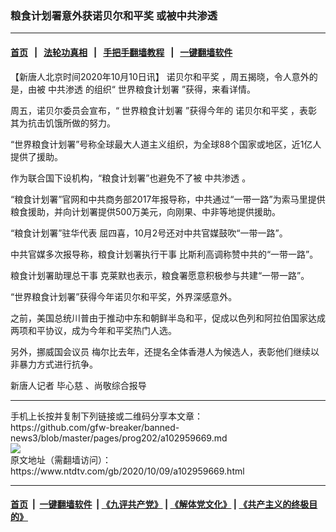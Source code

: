 ### 粮食计划署意外获诺贝尔和平奖 或被中共渗透
------------------------

#### [首页](https://github.com/gfw-breaker/banned-news3/blob/master/README.md) &nbsp;&nbsp;|&nbsp;&nbsp; [法轮功真相](https://github.com/begood0513/basic/blob/master/README.md)  &nbsp;&nbsp;|&nbsp;&nbsp; [手把手翻墙教程](https://github.com/gfw-breaker/guides/wiki)  &nbsp;&nbsp;|&nbsp;&nbsp; [一键翻墙软件](https://github.com/gfw-breaker/nogfw/blob/master/README.md)  



<div><div class="post_content" itemprop="articleBody">
 <p>
  【新唐人北京时间2020年10月10日讯】
  <ok href="https://www.ntdtv.com/gb/诺贝尔和平奖.htm">
   诺贝尔和平奖
  </ok>
  ，周五揭晓，令人意外的是，由被
  <ok href="https://www.ntdtv.com/gb/中共渗透.htm">
   中共渗透
  </ok>
  的组织“
  <ok href="https://www.ntdtv.com/gb/世界粮食计划署.htm">
   世界粮食计划署
  </ok>
  ”获得，来看详情。
 </p>
 <p>
  周五，诺贝尔委员会宣布，“
  <ok href="https://www.ntdtv.com/gb/世界粮食计划署.htm">
   世界粮食计划署
  </ok>
  ”获得今年的
  <ok href="https://www.ntdtv.com/gb/诺贝尔和平奖.htm">
   诺贝尔和平奖
  </ok>
  ，表彰其为抗击饥饿所做的努力。
 </p>
 <p>
  “世界粮食计划署”号称全球最大人道主义组织，为全球88个国家或地区，近1亿人提供了援助。
 </p>
 <p>
  作为联合国下设机构，“粮食计划署”也避免不了被
  <ok href="https://www.ntdtv.com/gb/中共渗透.htm">
   中共渗透
  </ok>
  。
 </p>
 <p>
  “粮食计划署”官网和中共商务部2017年报导称，中共通过“一带一路”为索马里提供粮食援助，并向计划署提供500万美元，向刚果、中非等地提供援助。
 </p>
 <p>
  “粮食计划署”驻华代表 屈四喜，10月2号还对中共官媒鼓吹“一带一路”。
 </p>
 <p>
  中共官媒多次报导称，粮食计划署执行干事 比斯利高调称赞中共的“一带一路”。
 </p>
 <p>
  粮食计划署助理总干事 克莱默也表示，粮食署愿意积极参与共建“一带一路”。
 </p>
 <p>
  “世界粮食计划署”获得今年诺贝尔和平奖，外界深感意外。
 </p>
 <p>
  之前，美国总统川普由于推动中东和朝鲜半岛和平，促成以色列和阿拉伯国家达成两项和平协议，成为今年和平奖热门人选。
 </p>
 <p>
  另外，挪威国会议员 梅尔比去年，还提名全体香港人为候选人，表彰他们继续以非暴力方式进行抗争。
 </p>
 <p>
  新唐人记者 毕心慈 、尚敬综合报导
 </p>
 <div class="single_ad">
 </div>
</div>
</div>
<hr/>
手机上长按并复制下列链接或二维码分享本文章：<br/>
https://github.com/gfw-breaker/banned-news3/blob/master/pages/prog202/a102959669.md <br/>
<a href='https://github.com/gfw-breaker/banned-news3/blob/master/pages/prog202/a102959669.md'><img src='https://github.com/gfw-breaker/banned-news3/blob/master/pages/prog202/a102959669.md.png'/></a> <br/>
原文地址（需翻墙访问）：https://www.ntdtv.com/gb/2020/10/09/a102959669.html


------------------------
#### [首页](https://github.com/gfw-breaker/banned-news3/blob/master/README.md) &nbsp;|&nbsp; [一键翻墙软件](https://github.com/gfw-breaker/nogfw/blob/master/README.md) &nbsp;| [《九评共产党》](https://github.com/gfw-breaker/9ping.md/blob/master/README.md#九评之一评共产党是什么) | [《解体党文化》](https://github.com/gfw-breaker/jtdwh.md/blob/master/README.md) | [《共产主义的终极目的》](https://github.com/gfw-breaker/gczydzjmd.md/blob/master/README.md)


<img src='http://gfw-breaker.win/banned-news3/pages/prog202/a102959669.md' width='0px' height='0px'/>